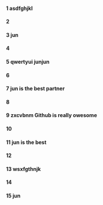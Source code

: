 #### 1 asdfghjkl
#### 2
#### 3  jun
#### 4
#### 5 qwertyui junjun
#### 6
#### 7 jun is the best partner
#### 8
#### 9 zxcvbnm Github is really owesome
#### 10
#### 11 jun is the best
#### 12
#### 13 wsxfgthnjk
#### 14
#### 15 jun
